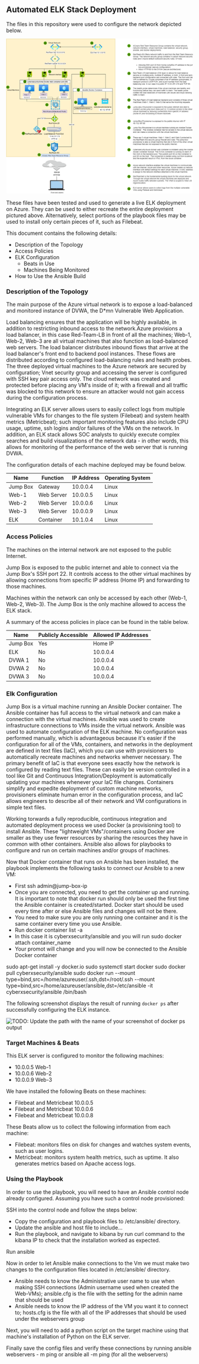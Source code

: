 ## Automated ELK Stack Deployment

The files in this repository were used to configure the network depicted below.

![TODO: Update the path with the name of your diagram](ELK-network-topology.drawio.png)

These files have been tested and used to generate a live ELK deployment on Azure. They can be used to either recreate the entire deployment pictured above. Alternatively, select portions of the playbook files may be used to install only certain pieces of it, such as Filebeat.


This document contains the following details:
- Description of the Topology
- Access Policies
- ELK Configuration
  - Beats in Use
  - Machines Being Monitored
- How to Use the Ansible Build

### Description of the Topology

The main purpose of the Azure virtual network is to expose a load-balanced and monitored instance of DVWA, the D*mn Vulnerable Web Application. 

Load balancing ensures that the application will be highly available, in addition to restricting inbound access to the network.Azure provisions a load balancer, in this case Red-Team-LB in front of all the machines; Web-1, Web-2, Web-3 are all virtual machines that also function as load-balanced web servers. The load balancer distributes inbound flows that arrive at the load balancer's front end to backend pool instances. These flows are distributed according to configured load-balancing rules and health probes. The three deployed virtual machines to the Azure network are secured by configuration; Vnet security group and accessing the server is configured with SSH key pair access only. The cloud network was created and protected before placing any VM's inside of it; with a firewall and all traffic was blocked to this network to ensure an attacker would not gain access during the configuration process. 

Integrating an ELK server allows users to easily collect logs from multiple vulnerable VMs for changes to the file system (Filebeat) and system health metrics (Metricbeat); such important monitoring features also include CPU usage, uptime, ssh logins and/or failures of the VMs on the network. In addition, an ELK stack allows SOC analysts to quickly execute complex searches and build visualizations of the network data - in other words, this allows for monitoring of the performance of the web server that is running DVWA. 


The configuration details of each machine deployed may be found below. 


| Name     | Function | IP Address | Operating System |
|----------|----------|------------|------------------|
|Jump Box  |Gateway   |10.0.0.4    |Linux             |
|Web-1     |Web Server|10.0.0.5    |Linux             |
|Web-2     |Web Server|10.0.0.6    |Linux             |
|Web-3     |Web Server|10.0.0.9    |Linux             |
|ELK       |Container |10.1.0.4    |Linux             |



### Access Policies

The machines on the internal network are not exposed to the public Internet. 

Jump Box is exposed to the public internet and able to connect via the Jump Box's SSH port 22. It controls access to the other virtual machines by allowing connections from specific IP address (Home IP) and forwarding to those machines. 

Machines within the network can only be accessed by each other (Web-1, Web-2, Web-3). The Jump Box is the only machine allowed to access the ELK stack. 

A summary of the access policies in place can be found in the table below.

| Name     | Publicly Accessible | Allowed IP Addresses |
|----------|---------------------|----------------------|
| Jump Box | Yes                 |  Home IP      |
| ELK      | No                  |  10.0.0.4            |
| DVWA 1   | No                  |  10.0.0.4            |
| DVWA 2   | No                  |  10.0.0.4            |
| DVWA 3   | No                  |  10.0.0.4            |


### Elk Configuration

Jump Box is a virtual machine running an Ansible Docker container. The Ansible container has full access to the virtual network and can make a connection with the virtual machines. Ansible was used to create infrastructure connections to VMs inside the virtual network. Ansible was used to automate configuration of the ELK machine. No configuration was performed manually, which is advantageous because it's easier if the configuration for all of the VMs, containers, and networks in the deployment are defined in text files (IaC), which you can use with provisioners to automatically recreate machines and networks whenver necessary. The primary benefit of IaC is that everyone sees exactly how the network is configured by reading text files. These can easily be version controlled in a tool like Git and Continuous Integration/Deployment is automatically updating your machines whenever your IaC file changes. Containers simplify and expedite deployment of custom machine networks, provisioners eliminate human error in the configuration process, and IaC allows engineers to describe all of their network and VM configurations in simple text files. 

Working torwards a fully reproducible, continuous integration and automated deployment process we used Docker (a provisioning tool) to install Ansible. These "lightweight VMs"/containers using Docker are smaller as they use fewer resources by sharing the resources they have in common with other containers. Ansible also allows for playbooks to configure and run on certain machines and/or groups of machines. 

Now that Docker container that runs on Ansible has been installed, the playbook implements the following tasks to connect our Ansible to a new VM:
- First ssh admin@jump-box-ip
- Once you are connected, you need to get the container up and running. It is important to note that docker run should only be used the first time the Ansible container is created/started. Docker start should be used every time after or else Ansible files and changes will not be there. 
- You need to make sure you are only running one container and it is the same container every time you use Ansible. 
- Run docker container list -a 
- In this case it is cyberxsecurity/ansible and you will run sudo docker attach container_name 
- Your promot will change and you will now be connected to the Ansible Docker container 

sudo apt-get install -y docker.io
sudo systemctl start docker
sudo docker pull cyberxsecurity/ansible
sudo docker run --mount type=bind,src=/home/azureuser/.ssh,dst=/root/.ssh --mount type=bind,src=/home/azureuser/ansible,dst=/etc/ansible  -it cyberxsecurity/ansible /bin/bash


The following screenshot displays the result of running `docker ps` after successfully configuring the ELK instance.

![TODO: Update the path with the name of your screenshot of docker ps output](Images/docker_ps_output.png)

### Target Machines & Beats
This ELK server is configured to monitor the following machines:
- 10.0.0.5 Web-1 
- 10.0.0.6 Web-2
- 10.0.0.9 Web-3 

We have installed the following Beats on these machines:
- Filebeat and Metricbeat 10.0.0.5
- Filebeat and Metricbeat 10.0.0.6
- Filebeat and Metricbeat 10.0.0.8

These Beats allow us to collect the following information from each machine:
- Filebeat: monitors files on disk for changes and watches system events, such as user logins. 
- Metricbeat: monitors system health metrics, such as uptime. It also generates metrics based on Apache access logs. 

### Using the Playbook
In order to use the playbook, you will need to have an Ansible control node already configured. Assuming you have such a control node provisioned: 

SSH into the control node and follow the steps below:
- Copy the configuration and playbook files to /etc/ansible/ directory. 
- Update the ansible and host file to include...
- Run the playbook, and navigate to kibana by run curl command to the kibana IP to check that the installation worked as expected.

Run ansible

Now in order to let Ansible make connections to the Vm we must make two changes to the configuration files located in /etc/ansible/ directory. 
- Ansible needs to know the Administrative user name to use when making SSH connections (Admin username used when created the Web-VMs); ansible.cfg is the file with the setting for the admin name that should be used 
- Ansible needs to know the IP address of the VM you want it to connect to; hosts.cfg is the file with all of the IP addresses that should be used under the webservers group 

Next, you will need to add a python script on the target machine using that machine's installation of Python on the ELK server. 

Finally save the config files and verify these connections by running ansible webservers - m ping or ansible all -m ping (for all the webservers) 


